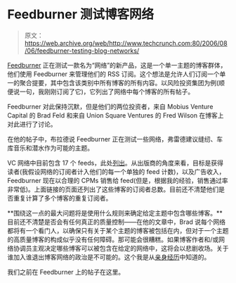 # Feedburner 测试博客网络 

> 原文：<https://web.archive.org/web/http://www.techcrunch.com:80/2006/08/06/feedburner-testing-blog-networks/>

 [](https://web.archive.org/web/20221130203847/http://www.feedburner.com/) [Feedburner](https://web.archive.org/web/20221130203847/http://www.feedburner.com/) 正在测试一款名为“网络”的新产品，这是一个单一主题的博客群体，他们使用 Feedburner 来管理他们的 RSS 订阅。这个想法是允许人们订阅一个单一的聚合提要，其中包含该类别中所有博客的所有内容。以风险投资集团为例(顺便说一句，我刚刚订阅了它)，它列出了网络中每个博客的所有帖子。

Feedburner 对此保持沉默，但是他们的两位投资者，来自 Mobius Venture Capital 的 Brad Feld 和来自 Union Square Ventures 的 Fred Wilson 在博客上对此进行了讨论。

在他的帖子中，布拉德说 Feedburner 正在测试一些网络，弗雷德建议缝纫、车库音乐和潜水作为可能的主题。

VC 网络中目前包含 17 个 feeds，此处[列出](https://web.archive.org/web/20221130203847/https://www.feedburner.com/ads/add-campaign.do?n=5)。从出版商的角度来看，目标是获得读者(我假设网络的订阅者计入他们的每一个单独的 feed 计数)，以及广告收入，Feedburner 现在以合理的 CPMs 销售给 feed(但是，根据我的经验，销售通过率非常低)。上面链接的页面还列出了这些博客的订阅者总数。目前还不清楚他们是否重复计算了多个博客的重复订阅者。

**围绕这一点的最大问题将是使用什么规则来确定给定主题中包含哪些博客。**目前还不清楚是否会有任何真正的质量控制——在他的文章中，Brad 说每个网络都将有一个看门人，以确保只有关于某个主题的博客被包括在内，但对于一个主题的高质量博客的构成似乎没有任何障碍。那可能会很糟糕。如果博客作者和/或网络协调员主观决定哪些博客可以被包含在给定的网络中，这将会以悲剧收场。关于谁加入谁退出博客网络的政治是不可能的。这个我是从[亲身经历](https://web.archive.org/web/20221130203847/http://web20workgroup.com/)中知道的。

我们之前在 Feedburner 上的帖子在这里。